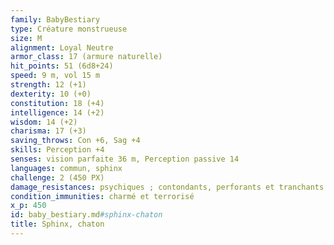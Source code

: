 ```yaml
---
family: BabyBestiary
type: Créature monstrueuse
size: M
alignment: Loyal Neutre
armor_class: 17 (armure naturelle)
hit_points: 51 (6d8+24)
speed: 9 m, vol 15 m
strength: 12 (+1)
dexterity: 10 (+0)
constitution: 18 (+4)
intelligence: 14 (+2)
wisdom: 14 (+2)
charisma: 17 (+3)
saving_throws: Con +6, Sag +4
skills: Perception +4
senses: vision parfaite 36 m, Perception passive 14
languages: commun, sphinx
challenge: 2 (450 PX)
damage_resistances: psychiques ; contondants, perforants et tranchants infligés par des attaques non magiques
condition_immunities: charmé et terrorisé
x_p: 450
id: baby_bestiary.md#sphinx-chaton
title: Sphinx, chaton
---
```


